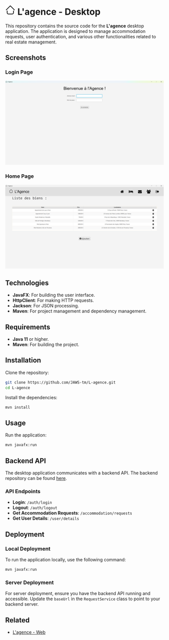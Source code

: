 # ![logo_Agence](src/main/resources/images/logo_Agence_32x32.png) L'agence - Desktop


This repository contains the source code for the **L'agence** desktop application. The application is designed to manage accommodation requests, user authentication, and various other functionalities related to real estate management.

## Screenshots

### Login Page
![Login Page](src/main/resources/images/LoginScreen.png)

### Home Page
![Home Page](src/main/resources/images/HomeScreen.png)

## Technologies

- **JavaFX**: For building the user interface.
- **HttpClient**: For making HTTP requests.
- **Jackson**: For JSON processing.
- **Maven**: For project management and dependency management.

## Requirements

- **Java 11** or higher.
- **Maven**: For building the project.

## Installation

Clone the repository:

```bash
git clone https://github.com/JAWS-tm/L-agence.git
cd L-agence
```

Install the dependencies:

```bash
mvn install
```

## Usage

Run the application:

```bash
mvn javafx:run
```

## Backend API

The desktop application communicates with a backend API. The backend repository can be found [here](https://github.com/JAWS-tm/L-agence).

### API Endpoints

- **Login**: `/auth/login`
- **Logout**: `/auth/logout`
- **Get Accommodation Requests**: `/accommodation/requests`
- **Get User Details**: `/user/details`

## Deployment

### Local Deployment

To run the application locally, use the following command:

```bash
mvn javafx:run
```

### Server Deployment

For server deployment, ensure you have the backend API running and accessible. Update the `baseUrl` in the `RequestService` class to point to your backend server.

## Related

- [L'agence - Web](https://github.com/JAWS-tm/L-agence)
